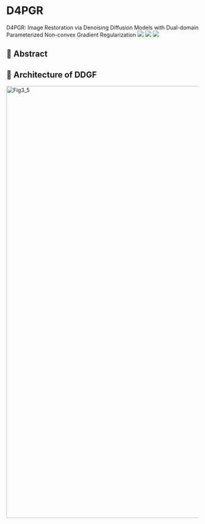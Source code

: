 # D4PGR
D4PGR: Image Restoration via Denoising Diffusion Models with Dual-domain Parameterized Non-convex Gradient Regularization
![](https://img.shields.io/badge/Python-3.10-blue.svg)  ![](https://img.shields.io/badge/PyTorch-2.7.0+-ee4c2c.svg)  ![](https://img.shields.io/badge/License-MIT-green.svg)

## 📌 Abstract

## 🎇 Architecture of DDGF

<img width="1606" height="1133" alt="Fig3_5" src="https://github.com/user-attachments/assets/3dbc121a-74da-4db9-8296-2fdc92678c21" />

